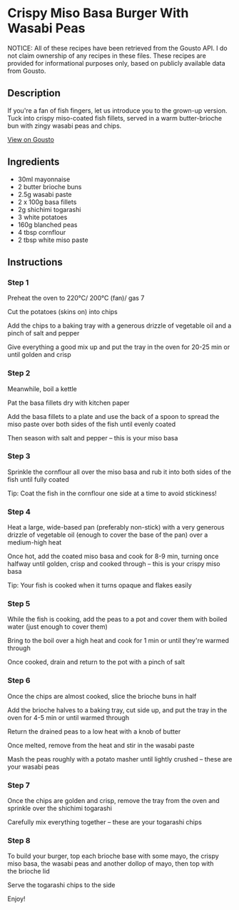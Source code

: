 # Crispy Miso Basa Burger With Wasabi Peas

NOTICE: All of these recipes have been retrieved from the Gousto API. I do not claim ownership of any recipes in these files. These recipes are provided for informational purposes only, based on publicly available data from Gousto.

## Description

If you're a fan of fish fingers, let us introduce you to the grown-up version. Tuck into crispy miso-coated fish fillets, served in a warm butter-brioche bun with zingy wasabi peas and chips. 

[View on Gousto](https://www.gousto.co.uk/recipes/cookbook/crispy-miso-fish-burger-with-wasabi-peas)

## Ingredients

- 30ml mayonnaise
- 2 butter brioche buns
- 2.5g wasabi paste
- 2 x 100g basa fillets
- 2g shichimi togarashi 
- 3 white potatoes
- 160g blanched peas
- 4 tbsp cornflour
- 2 tbsp white miso paste

## Instructions


### Step 1

Preheat the oven to 220°C/ 200°C (fan)/ gas 7

Cut the potatoes (skins on) into chips

Add the chips to a baking tray with a generous drizzle of vegetable oil and a pinch of salt and pepper

Give everything a good mix up and put the tray in the oven for 20-25 min or until golden and crisp


### Step 2

Meanwhile, boil a kettle

Pat the basa fillets dry with kitchen paper

Add the basa fillets to a plate and use the back of a spoon to spread the miso paste over both sides of the fish until evenly coated

Then season with salt and pepper – this is your miso basa


### Step 3

Sprinkle the cornflour all over the miso basa and rub it into both sides of the fish until fully coated

Tip: Coat the fish in the cornflour one side at a time to avoid stickiness!


### Step 4

Heat a large, wide-based pan (preferably non-stick) with a very generous drizzle of vegetable oil (enough to cover the base of the pan) over a medium-high heat

Once hot, add the coated miso basa and cook for 8-9 min, turning once halfway until golden, crisp and cooked through – this is your crispy miso basa

Tip: Your fish is cooked when it turns opaque and flakes easily


### Step 5

While the fish is cooking, add the peas to a pot and cover them with boiled water (just enough to cover them)

Bring to the boil over a high heat and cook for 1 min or until they're warmed through

Once cooked, drain and return to the pot with a pinch of salt


### Step 6

Once the chips are almost cooked, slice the brioche buns in half

Add the brioche halves to a baking tray, cut side up, and put the tray in the oven for 4-5 min or until warmed through

Return the drained peas to a low heat with a knob of butter

Once melted, remove from the heat and stir in the wasabi paste

Mash the peas roughly with a potato masher until lightly crushed – these are your wasabi peas


### Step 7

Once the chips are golden and crisp, remove the tray from the oven and sprinkle over the shichimi togarashi

Carefully mix everything together – these are your togarashi chips

### Step 8

To build your burger, top each brioche base with some mayo, the crispy miso basa, the wasabi peas and another dollop of mayo, then top with the brioche lid

Serve the togarashi chips to the side

Enjoy!

